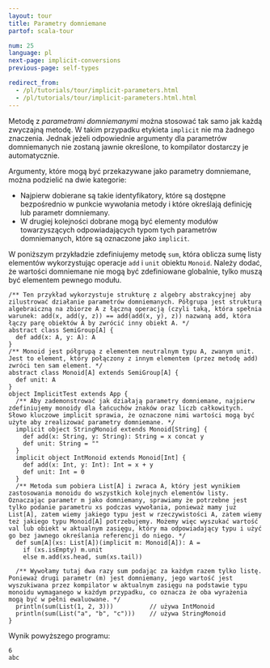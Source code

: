 ```yaml
---
layout: tour
title: Parametry domniemane
partof: scala-tour

num: 25
language: pl
next-page: implicit-conversions
previous-page: self-types

redirect_from:
  - /pl/tutorials/tour/implicit-parameters.html
  - /pl/tutorials/tour/implicit-parameters.html.html
---
```


Metodę z _parametrami domniemanymi_ można stosować tak samo jak każdą zwyczajną metodę. W takim przypadku etykieta `implicit` nie ma żadnego znaczenia. Jednak jeżeli odpowiednie argumenty dla parametrów domniemanych nie zostaną jawnie określone, to kompilator dostarczy je automatycznie.

Argumenty, które mogą być przekazywane jako parametry domniemane, można podzielić na dwie kategorie:

* Najpierw dobierane są takie identyfikatory, które są dostępne bezpośrednio w punkcie wywołania metody i które określają definicję lub parametr domniemany.
* W drugiej kolejności dobrane mogą być elementy modułów towarzyszących odpowiadających typom tych parametrów domniemanych, które są oznaczone jako `implicit`.

W poniższym przykładzie zdefiniujemy metodę `sum`, która oblicza sumę listy elementów wykorzystując operacje `add` i `unit` obiektu `Monoid`. Należy dodać, że wartości domniemane nie mogą być zdefiniowane globalnie, tylko muszą być elementem pewnego modułu.
 
```tut
/** Ten przykład wykorzystuje strukturę z algebry abstrakcyjnej aby zilustrować działanie parametrów domniemanych. Półgrupa jest strukturą algebraiczną na zbiorze A z łączną operacją (czyli taką, która spełnia warunek: add(x, add(y, z)) == add(add(x, y), z)) nazwaną add, która łączy parę obiektów A by zwrócić inny obiekt A. */
abstract class SemiGroup[A] {
  def add(x: A, y: A): A
}
/** Monoid jest półgrupą z elementem neutralnym typu A, zwanym unit. Jest to element, który połączony z innym elementem (przez metodę add) zwróci ten sam element. */
abstract class Monoid[A] extends SemiGroup[A] {
  def unit: A
}
object ImplicitTest extends App {
  /** Aby zademonstrować jak działają parametry domniemane, najpierw zdefiniujemy monoidy dla łańcuchów znaków oraz liczb całkowitych. Słowo kluczowe implicit sprawia, że oznaczone nimi wartości mogą być użyte aby zrealizować parametry domniemane. */
  implicit object StringMonoid extends Monoid[String] {
    def add(x: String, y: String): String = x concat y
    def unit: String = ""
  }
  implicit object IntMonoid extends Monoid[Int] {
    def add(x: Int, y: Int): Int = x + y
    def unit: Int = 0
  }
  /** Metoda sum pobiera List[A] i zwraca A, który jest wynikiem zastosowania monoidu do wszystkich kolejnych elementów listy. Oznaczając parametr m jako domniemany, sprawiamy że potrzebne jest tylko podanie parametru xs podczas wywołania, ponieważ mamy już List[A], zatem wiemy jakiego typu jest w rzeczywistości A, zatem wiemy też jakiego typu Monoid[A] potrzebujemy. Możemy więc wyszukać wartość val lub obiekt w aktualnym zasięgu, który ma odpowiadający typu i użyć go bez jawnego określania referencji do niego. */
  def sum[A](xs: List[A])(implicit m: Monoid[A]): A =
    if (xs.isEmpty) m.unit
    else m.add(xs.head, sum(xs.tail))

  /** Wywołamy tutaj dwa razy sum podając za każdym razem tylko listę. Ponieważ drugi parametr (m) jest domniemany, jego wartość jest wyszukiwana przez kompilator w aktualnym zasięgu na podstawie typu monoidu wymaganego w każdym przypadku, co oznacza że oba wyrażenia mogą być w pełni ewaluowane. */
  println(sum(List(1, 2, 3)))          // używa IntMonoid
  println(sum(List("a", "b", "c")))    // używa StringMonoid
}
```

Wynik powyższego programu:

```
6
abc
```

